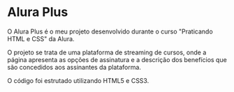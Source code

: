 # Alura Plus 

O Alura Plus é o meu projeto desenvolvido durante o curso "Praticando HTML e CSS" da Alura. 

O projeto se trata de uma plataforma de streaming de cursos, onde a página apresenta as opções de assinatura e a descrição dos benefícios que são concedidos aos assinantes da plataforma. 

O código foi estrutado utilizando HTML5 e CSS3. 
